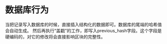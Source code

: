 # 数据库行为
当把记录写入数据库的时候，直接插入结构化的数据即可。数据库的尾端的哈希值会自动生成。
然后再执行“盖戳”的工作，即写入previous_hash字段。这个字段是硬编码的，对它的修改将会直接影响区块的完整性。